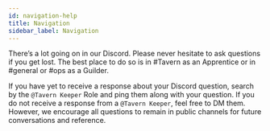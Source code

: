 ```yaml
---
id: navigation-help
title: Navigation
sidebar_label: Navigation
---
```


There’s a lot going on in our Discord. Please never hesitate to ask questions if you get lost. The best place to do so is in <span class='channels'>#Tavern</span> as an Apprentice or in <span class='channels'>#general</span> or <span class='channels'>#ops</span> as a Guilder.

If you have yet to receive a response about your Discord question, search by the `@Tavern Keeper` Role and ping them along with your question. If you do not receive a response from a `@Tavern Keeper`, feel free to DM them. However, we encourage all questions to remain in public channels for future conversations and reference.
